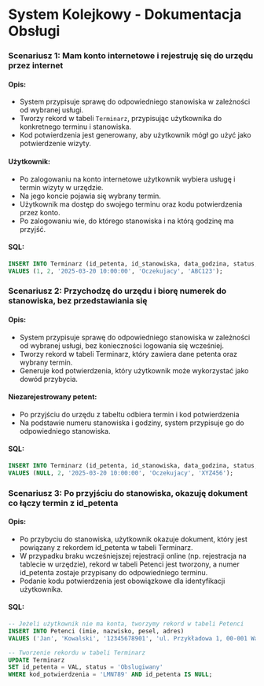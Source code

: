 # System Kolejkowy - Dokumentacja Obsługi

### Scenariusz 1: Mam konto internetowe i rejestruję się do urzędu przez internet

#### Opis:
- System przypisuje sprawę do odpowiedniego stanowiska w zależności od wybranej usługi.
- Tworzy rekord w tabeli `Terminarz`, przypisując użytkownika do konkretnego terminu i stanowiska.
- Kod potwierdzenia jest generowany, aby użytkownik mógł go użyć jako potwierdzenie wizyty.

#### Użytkownik:
- Po zalogowaniu na konto internetowe użytkownik wybiera usługę i termin wizyty w urzędzie.
- Na jego koncie pojawia się wybrany termin.
- Użytkownik ma dostęp do swojego terminu oraz kodu potwierdzenia przez konto.
- Po zalogowaniu wie, do którego stanowiska i na którą godzinę ma przyjść.

#### SQL:
```sql
INSERT INTO Terminarz (id_petenta, id_stanowiska, data_godzina, status, kod_potwierdzenia)
VALUES (1, 2, '2025-03-20 10:00:00', 'Oczekujacy', 'ABC123');
```

### Scenariusz 2: Przychodzę do urzędu i biorę numerek do stanowiska, bez przedstawiania się

#### Opis:
- System przypisuje sprawę do odpowiedniego stanowiska w zależności od wybranej usługi, bez konieczności logowania się wcześniej.
- Tworzy rekord w tabeli Terminarz, który zawiera dane petenta oraz wybrany termin.
- Generuje kod potwierdzenia, który użytkownik może wykorzystać jako dowód przybycia.

#### Niezarejestrowany petent:

- Po przyjściu do urzędu z tabeltu odbiera termin i kod potwierdzenia
- Na podstawie numeru stanowiska i godziny, system przypisuje go do odpowiedniego stanowiska.

#### SQL:
```sql
INSERT INTO Terminarz (id_petenta, id_stanowiska, data_godzina, status, kod_potwierdzenia)
VALUES (NULL, 2, '2025-03-20 10:00:00', 'Oczekujacy', 'XYZ456');
```


### Scenariusz 3: Po przyjściu do stanowiska, okazuję dokument co łączy termin z id_petenta

#### Opis:

- Po przybyciu do stanowiska, użytkownik okazuje dokument, który jest powiązany z rekordem id_petenta w tabeli Terminarz.
- W przypadku braku wcześniejszej rejestracji online (np. rejestracja na tablecie w urzędzie), rekord w tabeli Petenci jest tworzony, a numer id_petenta zostaje przypisany do odpowiedniego terminu.
- Podanie kodu potwierdzenia jest obowiązkowe dla identyfikacji użytkownika.

#### SQL:
```sql
-- Jeżeli użytkownik nie ma konta, tworzymy rekord w tabeli Petenci
INSERT INTO Petenci (imie, nazwisko, pesel, adres) 
VALUES ('Jan', 'Kowalski', '12345678901', 'ul. Przykładowa 1, 00-001 Warszawa');

-- Tworzenie rekordu w tabeli Terminarz
UPDATE Terminarz
SET id_petenta = VAL, status = 'Obslugiwany'
WHERE kod_potwierdzenia = 'LMN789' AND id_petenta IS NULL;
```



